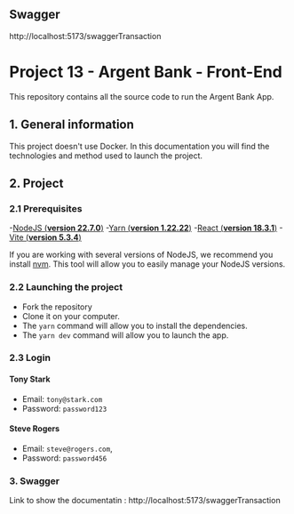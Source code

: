 ## Swagger
http://localhost:5173/swaggerTransaction

# Project 13 - Argent Bank - Front-End

This repository contains all the source code to run the Argent Bank App.

## 1. General information

This project doesn't use Docker. In this documentation you will find the technologies and method used to launch the project.

## 2. Project

### 2.1 Prerequisites

-[NodeJS (**version 22.7.0**)](https://nodejs.org/fr/blog/release/v22.7.0)
-[Yarn (**version 1.22.22**)](https://classic.yarnpkg.com/lang/en/docs/getting-started/)
-[React (**version 18.3.1**)](https://legacy.reactjs.org/docs/getting-started.html)
-[Vite (**version 5.3.4**)](https://vitejs.dev/guide/)

If you are working with several versions of NodeJS, we recommend you install [nvm](https://github.com/nvm-sh/nvm). This tool will allow you to easily manage your NodeJS versions.

### 2.2 Launching the project

- Fork the repository
- Clone it on your computer.
- The `yarn` command will allow you to install the dependencies.
- The `yarn dev` command will allow you to launch the app. 

### 2.3 Login

#### Tony Stark
- Email: `tony@stark.com`
- Password: `password123`

#### Steve Rogers
- Email: `steve@rogers.com`,
- Password: `password456`

### 3. Swagger
Link to show the documentatin : http://localhost:5173/swaggerTransaction